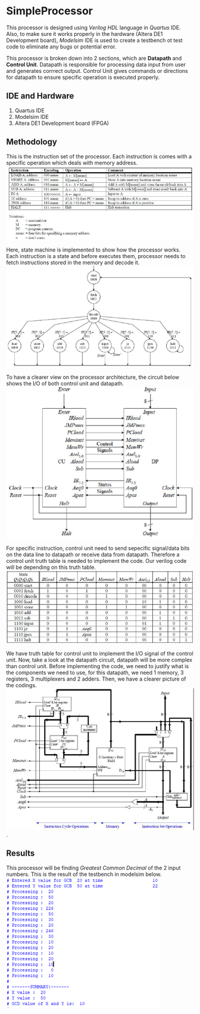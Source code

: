 SimpleProcessor
=====
This processor is designed using *Verilog HDL* language in *Quartus* IDE. Also, to make sure it works properly in the hardware (Altera DE1 Development board), *Modelsim* IDE is used to create a testbench ot test code to eliminate any bugs or potential error.

This processor is broken down into 2 sections, which are **Datapath** and **Control Unit**. Datapath is responsible for processing data input from user and generates corrrect output. Control Unit gives commands or directions for datapath to ensure specific operation is executed properly.

IDE and Hardware
---
1.  Quartus IDE
2.  Modelsim IDE
3.  Altera DE1 Development board (FPGA)

Methodology
------
This is the instruction set of the processor. Each instruction is comes with a specific operation which deals with memory address.
![](https://github.com/Bennyaw/SimpleProcessor_Verilog/blob/master/Resources/Pic/Instruction%20set%20of%20processor.png)

Here, state machine is implemented to show how the processor works. Each instruction is a state and before executes them, processor needs to fetch instructions stored in the memory and decode it. 
![](https://github.com/Bennyaw/SimpleProcessor_Verilog/blob/master/Resources/Pic/state%20machine%20of%20processor.png)

To have a clearer view on the processor architecture, the circuit below shows the I/O of both control unit and datapath.
![](https://github.com/Bennyaw/SimpleProcessor_Verilog/blob/master/Resources/Pic/circuit%20of%20processor.png)

For specific instruction, control unit need to send sepecific signal/data bits on the data line to datapath or receive data from datapath. Therefore a control unit truth table is needed to implement the code. Our verilog code will be depending on this truth table.
![](https://github.com/Bennyaw/SimpleProcessor_Verilog/blob/master/Resources/Pic/control%20unit%20truth%20table%20.png)

We have truth table for control unit to implement the I/O signal of the control unit. Now, take a look at the datapath circuit, datapath will be more complex than control unit. Before implementing the code, we need to justify what is the components we need to use, for this datapath, we need 1 memory, 3 registers, 3 multiplexers and 2 adders. Then, we have a clearer picture of the codings.
![](https://github.com/Bennyaw/SimpleProcessor_Verilog/blob/master/Resources/Pic/Datapath%20of%20processor.png).

Results
----
This processor will be finding *Greatest Common Decimal* of the 2 input numbers. This is the result of the testbench in modelsim below.
![](https://github.com/Bennyaw/SimpleProcessor_Verilog/blob/master/Resources/Pic/GCD.PNG)



